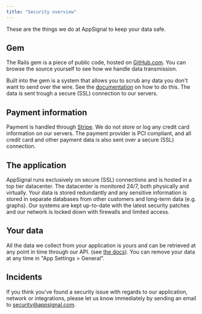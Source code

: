 ```yaml
---
title: "Security overview"
---
```


These are the things we do at AppSignal to keep your data safe.

## Gem
The Rails gem is a piece of public code, hosted on [GitHub.com](https://github.com/appsignal). You can browse the source yourself to see how we handle data transmission.

Built into the gem is a system that allows you to scrub any data you don't want to send over the wire. See the [documentation](/tweaks-in-your-code/filter-parameter-logging.html) on how to do this. The data is sent trough a secure (SSL) connection to our servers.

## Payment information
Payment is handled through [Stripe](https://stripe.com). We do not store or log any credit card information on our servers. The payment provider is PCI compliant, and all credit card and other payment data is also sent over a secure (SSL) connection.

## The application
AppSignal runs exclusively on secure (SSL) connections and is hosted in a top tier datacenter. The datacenter is monitored 24/7, both physically and virtually. Your data is stored redundantly and any sensitive information is stored in separate databases from other customers and long-term data (e.g. graphs). Our systems are kept up-to-date with the latest security patches and our network is locked down with firewalls and limited access.

## Your data
All the data we collect from your application is yours and can be retrieved at any point in time through our API. (see [the docs](/api/overview.html)). You can remove your data at any time in "App Settings > General".

## Incidents

If you think you've found a security issue with regards to our application,
network or integrations, please let us know immediately by sending an email to
[security@appsignal.com](mailto:security@appsignal.com).

